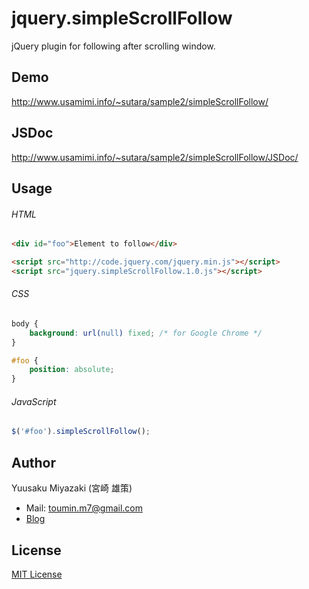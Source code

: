 # jquery.simpleScrollFollow
jQuery plugin for following after scrolling window.


## Demo
http://www.usamimi.info/~sutara/sample2/simpleScrollFollow/

## JSDoc
http://www.usamimi.info/~sutara/sample2/simpleScrollFollow/JSDoc/


## Usage
###### HTML
```html
<div id="foo">Element to follow</div>

<script src="http://code.jquery.com/jquery.min.js"></script>
<script src="jquery.simpleScrollFollow.1.0.js"></script>
```

###### CSS
```css
body {
	background: url(null) fixed; /* for Google Chrome */
}

#foo {
	position: absolute;
}
```

###### JavaScript
```javascript
$('#foo').simpleScrollFollow();
```

## Author
Yuusaku Miyazaki (宮崎 雄策)

- Mail: [toumin.m7@gmail.com](mailto:toumin.m7@gmail.com)
- [Blog](http://sutara79.hatenablog.com/entry/2014/06/21/185709)

## License
[MIT License](http://www.opensource.org/licenses/mit-license.php)